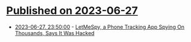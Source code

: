 # [Published on 2023-06-27](index.md)

* [2023-06-27, 23:50:00](https://yro.slashdot.org/story/23/06/27/212205/letmespy-a-phone-tracking-app-spying-on-thousands-says-it-was-hacked?utm_source=rss1.0mainlinkanon&utm_medium=feed) - [LetMeSpy, a Phone Tracking App Spying On Thousands, Says It Was Hacked](https://yro.slashdot.org/story/23/06/27/212205/letmespy-a-phone-tracking-app-spying-on-thousands-says-it-was-hacked?utm_source=rss1.0mainlinkanon&utm_medium=feed)
